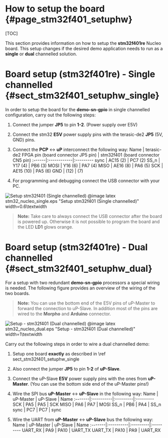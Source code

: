 How to setup the board {#page_stm32f401_setuphw}
============

[TOC]


This section provides information on how to setup the **stm32f401re** Nucleo board.
This setup changes if the desired demo application needs to run as a **single**
or **dual** channelled solution.

# Board setup (stm32f401re) - Single channelled    {#sect_stm32f401_setuphw_single}
In order to setup the board for the **demo-sn-gpio** in
single channelled configuration, carry out the following steps:
1. Connect the jumper **JP5** to pin **1-2**. (Power supply over E5V)
2. Connect the stm32 **E5V** power supply pins with the terasic-de2 **JP5**
  (5V, GND) pins.
3. Connect the **PCP** <-> **uP** interconnect the following way:
    Name   | terasic-de2 FPGA pin (board connector JP5 pin) | stm32f401 (board connector CN5 pin)
    :------|:------------|:---------
    sync   | AC15 (2)    | PC7  (2)
    SS_n   | Y17 (4)     | PB6 (3)
    MOSI   | Y16 (6)     | PA7 (4)
    MISO   | AE16 (8)    | PA6 (5)
    SCK    | AE15 (10)   | PA5 (6)
    GND    | (12)        | (7)

4. For programming and debugging connect the USB connector with your PC.

![Setup stm32f401 (Single channelled)](stm32_nucleo_single.png)
@image latex stm32_nucleo_single.eps "Setup stm32f401 (Single channelled)" width=0.6\textwidth

> **Note:** Take care to always connect the USB connector after the board is
> powered up. Otherwise it is not possible to program the board and the LED **LD1**
> glows orange.

# Board setup (stm32f401re) - Dual channelled    {#sect_stm32f401_setuphw_dual}
For a setup with two redundant **demo-sn-gpio** processors a special wiring is
needed. The following figure provides an overview of the wiring of the two boards.

> **Note:** You can use the bottom end of the E5V pins of uP-Master to forward
> the connection to uP-Slave. In addition most of the pins are wired to the
> **Morpho** and **Arduino** connector.

![Setup - stm32f401 (Dual channelled)](stm32_nucleo_dual.png)
@image latex stm32_nucleo_dual.eps "Setup - stm32f401 (Dual channelled)" width=1\textwidth

Carry out the following steps in order to wire a dual channelled demo:
1. Setup one board **exactly** as described in \ref sect_stm32f401_setuphw_single
2. Also connect the jumper **JP5** to pin **1-2** of **uP-Slave**.
3. Connect the uP-Slave **E5V** power supply pins with the ones from **uP-Master**.
   (You can use the bottom side end of the uP-Master pins!)
4. Wire the SPI bus **uP-Master** <-> **uP-Slave** in the following way:
    Name    | uP-Master | uP-Slave | Name
    :-------|:----------|:---------|:---------
    SCK     | PA5       | PA5      | SCK
    MISO    | PA6       | PA7      | MOSI
    SS_n    | PB6       | PA4      | SS_n
    sync    | PC7       | PC7      | sync

5. Wire the UART from **uP-Master** <-> **uP-Slave** bus the following way:
    Name    | uP-Master | uP-Slave | Name
    :-------|:----------|:---------|:---------
    UART_RX | PA9       | PA10     | UART_TX
    UART_TX | PA10      | PA9      | UART_RX
